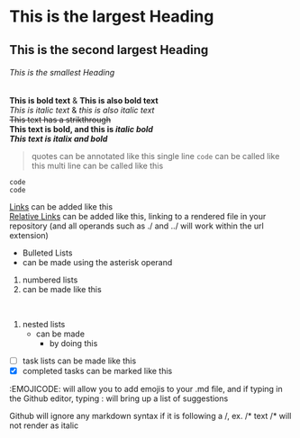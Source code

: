 # This is the largest Heading
## This is the second largest Heading
###### This is the smallest Heading
**This is bold text** & __This is also bold text__
<br />*This is italic text* & _this is also italic text_
<br />~~This text has a strikthrough~~
<br />**This text is bold, and this is _italic bold_**
<br />***This text is italix and bold***
> quotes can be annotated like this
single line `code` can be called like this
multi line can be called like this
```
code
code
```

[Links](https://docs.github.com/en/github/writing-on-github/basic-writing-and-formatting-syntax) can be added like this
<br />
[Relative Links](folder/filename.extension) can be added like this, linking to a rendered file in your repository (and all operands
such as ./ and ../ will work within the url extension)

* Bulleted Lists
* can be made using the asterisk operand

1. numbered lists
2. can be made like this

<br />

1. nested lists
    - can be made
      - by doing this

- [ ] task lists can be made like this
- [x] completed tasks can be marked like this

:EMOJICODE: will allow you to add emojis to your .md file, and if typing in the Github editor, typing : will bring up a list of suggestions

Github will ignore any markdown syntax if it is following a /, ex. /* text /* will not render as italic
